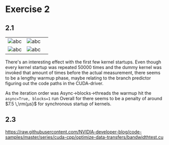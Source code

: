 # Exercise 2
## 2.1
||||
|:----:|:----:|:----:|
| ![](./plots/0-5_async_True.svg "abc")| ![](./plots/5-10_async_True.svg "abc") |
| ![](./plots/0-5_async_False.svg "abc") |  ![](./plots/5-10_async_False.svg "abc") |

There's an interesting effect with the first few kernel startups. Even though every kernel startup was repeated 50000 times and the dummy kernel was invoked that amount of times before the actual measurement, there seems to be a lengthy warmup phase, maybe relating to the branch predictor figuring out the code paths in the CUDA-driver.

As the iteration order was Async->blocks->threads the warmup hit the `async=True, blocks=1` run
Overall for there seems to be a penalty of around $7.5 \,\rm{μs}$ for synchronous startup of kernels.

## 2.3
https://raw.githubusercontent.com/NVIDIA-developer-blog/code-samples/master/series/cuda-cpp/optimize-data-transfers/bandwidthtest.cu

